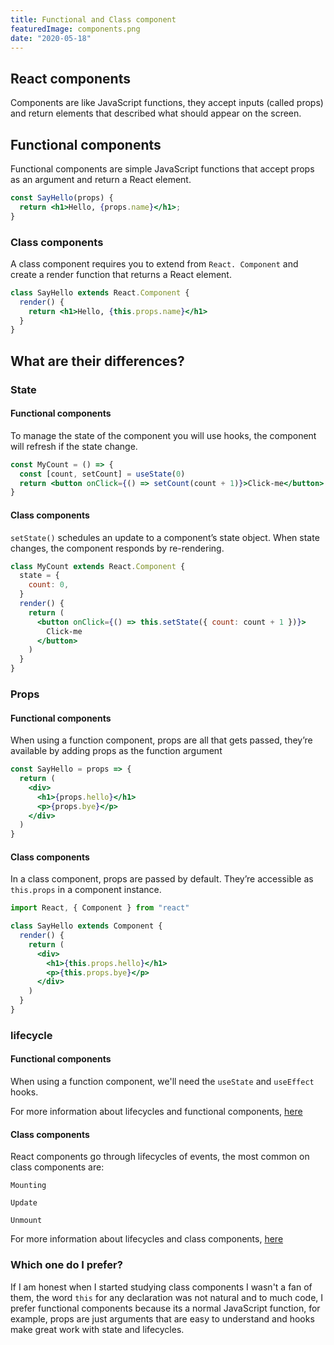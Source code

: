 ```yaml
---
title: Functional and Class component
featuredImage: components.png
date: "2020-05-18"
---
```


## React components

Components are like JavaScript functions, they accept inputs (called props) and return elements that described what should appear on the screen.

## Functional components

Functional components are simple JavaScript functions that accept props as an argument and return a React element.

```jsx
const SayHello(props) {
  return <h1>Hello, {props.name}</h1>;
}
```

### Class components

A class component requires you to extend from `React. Component` and create a render function that returns a React element.

```jsx
class SayHello extends React.Component {
  render() {
    return <h1>Hello, {this.props.name}</h1>
  }
}
```

## What are their differences?

### State

#### Functional components

To manage the state of the component you will use hooks, the component will refresh if the state change.

```jsx
const MyCount = () => {
  const [count, setCount] = useState(0)
  return <button onClick={() => setCount(count + 1)}>Click-me</button>
}
```

#### Class components

`setState()` schedules an update to a component’s state object. When state changes, the component responds by re-rendering.

```jsx
class MyCount extends React.Component {
  state = {
    count: 0,
  }
  render() {
    return (
      <button onClick={() => this.setState({ count: count + 1 })}>
        Click-me
      </button>
    )
  }
}
```

### Props

#### Functional components

When using a function component, props are all that gets passed, they’re available by adding props as the function argument

```jsx
const SayHello = props => {
  return (
    <div>
      <h1>{props.hello}</h1>
      <p>{props.bye}</p>
    </div>
  )
}
```

#### Class components

In a class component, props are passed by default. They’re accessible as `this.props` in a component instance.

```jsx
import React, { Component } from "react"

class SayHello extends Component {
  render() {
    return (
      <div>
        <h1>{this.props.hello}</h1>
        <p>{this.props.bye}</p>
      </div>
    )
  }
}
```

### lifecycle

#### Functional components

When using a function component, we'll need the `useState` and `useEffect` hooks.

For more information about lifecycles and functional components, [here](/blog/life-cyles-and-hooks/)

#### Class components

React components go through lifecycles of events, the most common on class components are:

`Mounting`

`Update`

`Unmount`

For more information about lifecycles and class components, [here](/blog/life-cycles/)

### Which one do I prefer?

If I am honest when I started studying class components I wasn't a fan of them, the word `this` for any declaration was not natural and to much code, I prefer functional components because its a normal JavaScript function, for example, props are just arguments that are easy to understand and hooks make great work with state and lifecycles.
